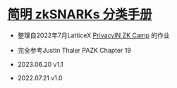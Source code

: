 # [简明 zkSNARKs 分类手册](https://github.com/kurtpan666/snark-recipe/blob/main/snark_recipe.pdf)

- 整理自2022年7月LatticeX [PrivacyIN ZK Camp](https://latticex.foundation/research/allCourses) 的作业
- 完全参考Justin Thaler PAZK Chapter 19


- 2023.06.20 v1.1
- 2022.07.21 v1.0
